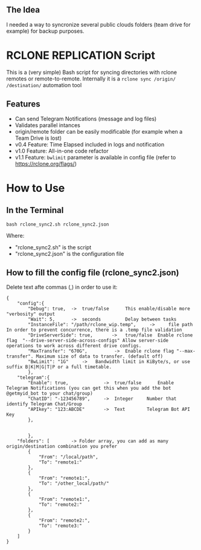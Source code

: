 ##   The Idea
I needed a way to syncronize several public clouds folders (team drive for example) for backup purposes.
# RCLONE REPLICATION Script
This is a (very simple) Bash script for syncing directories with rclone remotes or remote-to-remote.
Internally it is a `rclone sync /origin/ /destination/` automation tool
##  Features
- Can send Telegram Notifications (message and log files)
- Validates parallel intances
- origin/remote folder can be easily modificable (for example when a Team Drive is lost)
- v0.4  Feature: Time Elapsed included in logs and notification
- v1.0  Feature: All-in-one code refactor
- v1.1  Feature: `bwlimit` parameter is available in config file (refer to https://rclone.org/flags/)
# How to Use
##  In the Terminal
```
bash rclone_sync2.sh rclone_sync2.json
```
Where:
- "rclone_sync2.sh" is the script
- "rclone_sync2.json" is the configuration file

##  How to fill the config file (rclone_sync2.json)
Delete text afte commas (,) in order to use it:
```
{
    "config":{
        "Debug": true,  ->	true/false      This enable/disable more "verbosity" output
        "Wait": 5,      -> 	seconds         Delay between tasks
        "InstanceFile": "/path/rclone_wip.temp",     -> 	file path   In order to prevent concurrence, there is a .temp file validation
        "DriveServerSide": true,       ->   true/false  Enable rclone flag  "--drive-server-side-across-configs" Allow server-side operations to work across different drive configs.
        "MaxTransfer": "670G",          ->  Enable rclone flag "--max-transfer". Maximum size of data to transfer. (default off)
        "BwLimit": "1G"     ->   Bandwidth limit in KiByte/s, or use suffix B|K|M|G|T|P or a full timetable.
        },
    "telegram":{
        "Enable": true,             ->  true/false      Enable Telegram Notifications (you can get this when you add the bot @getmyid_bot to your chat/group)
        "ChatID": "-123456789",     ->  Integer     Number that identify Telegram Chat/Group
        "APIkey": "123:ABCDE"       ->  Text        Telegram Bot API Key
        },


        },
    "folders": [        -> Folder array, you can add as many origin/destination combination you prefer
        {
            "From": "/local/path",
            "To": "remote1:"
        },
        {
            "From": "remote1:",
            "To": "/other_local/path/"
        },
        {
            "From": "remote1:",
            "To": "remote2:"
        },
        {
            "From": "remote2:",
            "To": "remote3:"
        }      
    ]
}

```
